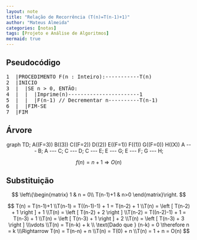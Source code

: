 ```yaml
---
layout: note
title: "Relação de Recorrência (T(n)=T(n-1)+1)"
author: "Mateus Almeida"
categories: [notas]
tags: [Projeto e Análise de Algoritmos]
mermaid: true
---
```


## Pseudocódigo

<pre class="responsive-latex">
1  |PROCEDIMENTO F(n : Inteiro):-----------T(n)
2  |INICIO
3  |  |SE n > 0, ENTÃO:
4  |  |  |Imprime(n)-----------------------1
5  |  |  |F(n-1) // Decrementar n----------T(n-1)
6  |  |FIM-SE
7  |FIM
</pre>

## Árvore
<center>
<div class="mermaid">
  graph TD;
    A((F=3))
    B((3))
    C((F=2))
    D((2))
    E((F=1))
    F((1))
    G((F=0))
    H((X))
    A --- B;
    A --- C;
    C --- D;
    C --- E;
    E --- G;
    E --- F;
    G --- H;
</div>
</center>

$$
f(n) = n + 1 \Rightarrow O(n)
$$

## Substituição

$$
\left\{\begin{matrix}
1 & n = 0\\ 
T(n-1)+1 & n>0
\end{matrix}\right.
$$

$$
T(n) = T(n-1)+1
\\T(n-1) = T((n-1)-1) + 1 = T(n-2) + 1
\\T(n) = \left [ T(n-2) + 1 \right ] + 1 
\\T(n) = \left [ T(n-2) + 2 \right ]
\\T(n-2) = T((n-2)-1) + 1 = T(n-3) + 1
\\T(n) = \left [ T(n-3) + 1 \right ] + 2
\\T(n) = \left [ T(n-3) + 3 \right ]
\\\vdots
\\T(n) = T(n-k) + k
\\ \text{Dado que } (n-k) = 0 \therefore n = k
\\\Rightarrow T(n) = T(n-n) + n
\\T(n) = T(0) + n
\\T(n) = 1 + n = O(n)
$$